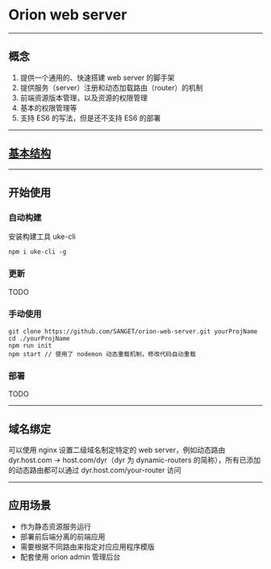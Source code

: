# Orion web server

-----

## 概念

1. 提供一个通用的、快速搭建 web server 的脚手架
2. 提供服务（server）注册和动态加载路由（router）的机制
3. 前端资源版本管理，以及资源的权限管理
4. 基本的权限管理等
5. 支持 ES6 的写法，但是还不支持 ES6 的部署

-----

## [基本结构](./docs/structure.md)

-----

## 开始使用

### 自动构建

安装构建工具 uke-cli

```shell
npm i uke-cli -g
```

### 更新

TODO

### 手动使用

```shell
git clone https://github.com/SANGET/orion-web-server.git yourProjName
cd ./yourProjName
npm run init
npm start // 使用了 nodemon 动态重载机制，修改代码自动重载
```

### 部署

TODO

-----

## 域名绑定

可以使用 nginx 设置二级域名制定特定的 web server，例如动态路由 dyr.host.com -> host.com/dyr（dyr 为 dynamic-routers 的简称），所有已添加的动态路由都可以通过 dyr.host.com/your-router 访问

-----

## 应用场景

- 作为静态资源服务运行
- 部署前后端分离的前端应用
- 需要根据不同路由来指定对应应用程序模版
- 配套使用 orion admin 管理后台